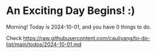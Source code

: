 # An Exciting Day Begins! :)

Morning! Today is 2024-10-01, and you have 0 things to do.

Check https://raw.githubusercontent.com/cauliyang/to-do-list/main/todos/2024-10-01.md